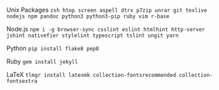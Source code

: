 Unix Packages
`zsh htop screen aspell dtrx p7zip unrar git texlive nodejs npm pandoc python3 python3-pip ruby vim r-base`


Node.js
`npm i -g browser-sync csslint eslint htmlhint http-server jshint nativefier stylelint typescript tslint ungit yarn`


Python
`pip install flake8 pep8`


Ruby
`gem install jekyll`

LaTeX
`tlmgr install latexmk collection-fontsrecommended collection-fontsextra`
